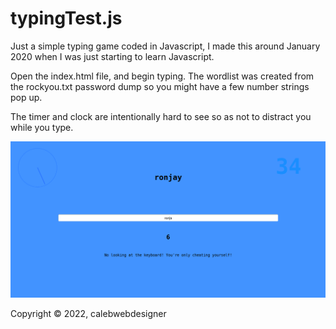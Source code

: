 # typingTest.js
Just a simple typing game coded in Javascript, I made this around January 2020 when I was just starting to learn Javascript.

Open the index.html file, and begin typing. The wordlist was created from the rockyou.txt password dump so you might have a few number strings pop up.

The timer and clock are intentionally hard to see so as not to distract you while you type.

![image](https://github.com/calebwebdesigner/typingTest.js/blob/main/image.png) 

Copyright © 2022, calebwebdesigner
